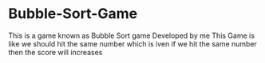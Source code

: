 # Bubble-Sort-Game
This is a game known as Bubble Sort game Developed by me
This Game is like we should hit the same number which is iven if we hit the same number then the score will increases
